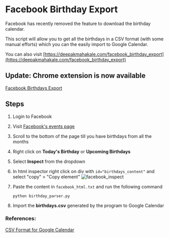 Facebook Birthday Export
===

Facebook has recently removed the feature to download the birthday calendar.

This script will allow you to get all the birthdays in a CSV format (with some manual efforts) which you can the easily import to Google Calendar.

You can also visit [https://deepakmahakale.com/facebook_birthday_export](https://deepakmahakale.com/facebook_birthday_export)

## Update: Chrome extension is now available

[Facebook Birthdays Export](https://chrome.google.com/webstore/detail/facebook-birthdays-export/hhbdbekeaphpjhoadmgibhdbfehnmpdc)

## Steps

1. Login to Facebook
2. Visit [Facebook's events page](https://www.facebook.com/events/birthdays)
3. Scroll to the bottom of the page till you have birthdays from all the months
4. Right click on **Today's Birthday** or **Upcoming Birthdays**
5. Select **Inspect** from the dropdown
6. In html inspector right click on div with `id="birthdays_content"` and select "copy" > "Copy element"
  ![facebook_inspect](https://user-images.githubusercontent.com/14993828/63705538-009e7d80-c84b-11e9-9f13-5c8da95996a0.png)

8. Paste the content in `facebook_html.txt` and run the following command
    ```shell
    python birthday_parser.py
    ```
9. Import the **birthdays.csv** generated by the program to Google Calendar

### References:

[CSV Format for Google Calendar](https://support.google.com/calendar/answer/37118?hl=en)

